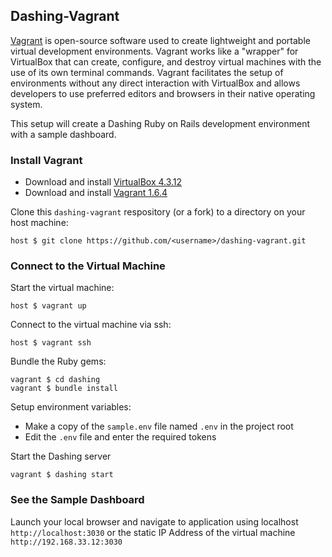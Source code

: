 ## Dashing-Vagrant

[Vagrant](http://docs.vagrantup.com/v2/why-vagrant/index.html) is open-source software used to create lightweight
and portable virtual development environments. Vagrant works like a "wrapper" for VirtualBox that can create,
configure, and destroy virtual machines with the use of its own terminal commands. Vagrant facilitates the setup
of environments without any direct interaction with VirtualBox and allows developers to use preferred editors
and browsers in their native operating system.

This setup will create a Dashing Ruby on Rails development environment with a sample dashboard.

###  Install Vagrant ###

- Download and install [VirtualBox 4.3.12](https://www.virtualbox.org/wiki/Downloads)
- Download and install [Vagrant 1.6.4](http://www.vagrantup.com/downloads.html)

Clone this `dashing-vagrant` respository (or a fork) to a directory on your host machine:

    host $ git clone https://github.com/<username>/dashing-vagrant.git

### Connect to the Virtual Machine ###

Start the virtual machine:

    host $ vagrant up

Connect to the virtual machine via ssh:

    host $ vagrant ssh

Bundle the Ruby gems:

    vagrant $ cd dashing
    vagrant $ bundle install

Setup environment variables:

* Make a copy of the `sample.env` file named `.env` in the project root
* Edit the `.env` file and enter the required tokens

Start the Dashing server

    vagrant $ dashing start

### See the Sample Dashboard

Launch your local browser and navigate to application using localhost `http://localhost:3030`
or the static IP Address of the virtual machine `http://192.168.33.12:3030`
